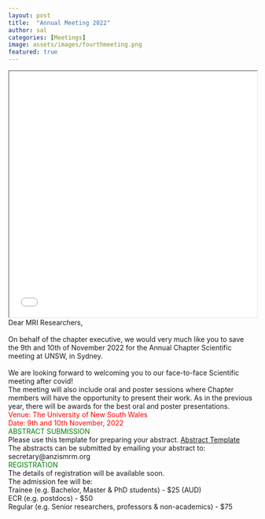 ```yaml
---
layout: post
title:  "Annual Meeting 2022"
author: sal
categories: [Meetings]
image: assets/images/fourthmeeting.png
featured: true
---
```

<html>
 <iframe src="/assets/images/ISMRM-ANZ_small.pdf" width="100%" height="500px">
 </iframe>

 </html>
  
  
<br>
Dear MRI Researchers,
<br>
<br>
On behalf of the chapter executive, we would very much like you to save the 9th and 10th of November 2022 for the Annual Chapter Scientific meeting at UNSW, in Sydney.
<br>
<br>
We are looking forward to welcoming you to our face-to-face Scientific meeting after covid!

<br>
The meeting will also include oral and poster sessions where Chapter members will have the opportunity to present their work. 
As in the previous year, there will be awards for the best oral and poster presentations.
<br>
<html> <font color = "Red"> Venue: The University of New South Wales </font></html>
<br>
<html> <font color = "Red"> Date: 9th and 10th November, 2022 </font></html>

<br>
<html> <font color = "Green"> ABSTRACT SUBMISSION </font></html>
<br>
Please use this template for preparing your abstract.  <a href="/assets/images/Abstract_Template_2022.docx"> Abstract Template</a>
<br>  
The abstracts can be submitted by emailing your abstract to: secretary@anzismrm.org

<br>
<html> <font color = "Green"> REGISTRATION </font></html>
<br>
The details of registration will be available soon. 
<br>
The admission fee will be:
<br>
Trainee (e.g. Bachelor, Master & PhD students) - $25 (AUD)
<br>
ECR (e.g. postdocs) - $50
<br>
Regular (e.g. Senior researchers, professors & non-academics) - $75
